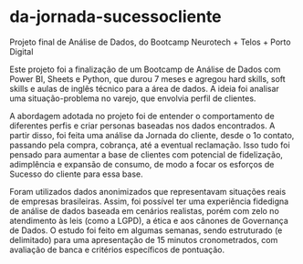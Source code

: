 # da-jornada-sucessocliente
Projeto final de Análise de Dados, do Bootcamp Neurotech + Telos + Porto Digital 

Este projeto foi a finalização de um Bootcamp de Análise de Dados com Power BI, Sheets e Python, que durou 7 meses e agregou hard skills, soft skills e aulas de inglês técnico para a área de dados. A ideia foi analisar uma situação-problema no varejo, que envolvia perfil de clientes. 

A abordagem adotada no projeto foi de entender o comportamento de diferentes perfis e criar personas baseadas nos dados encontrados. A partir disso, foi feita uma análise da Jornada do cliente, desde o 1o contato, passando pela compra, cobrança, até a eventual reclamação. Isso tudo foi pensado para aumentar a base de clientes com potencial de fidelização, adimplência e expansão de consumo, de modo a focar os esforços de Sucesso do cliente para essa base. 

Foram utilizados dados anonimizados que representavam situações reais de empresas brasileiras. Assim, foi possível ter uma experiência fidedigna de análise de dados baseada em cenários realistas, porém com zelo no atendimento às leis (como a LGPD), a ética e aos cânones de Governança de Dados. O estudo foi feito em algumas semanas, sendo estruturado (e delimitado) para uma apresentação de 15 minutos cronometrados, com avaliação de banca e critérios específicos de pontuação.  

